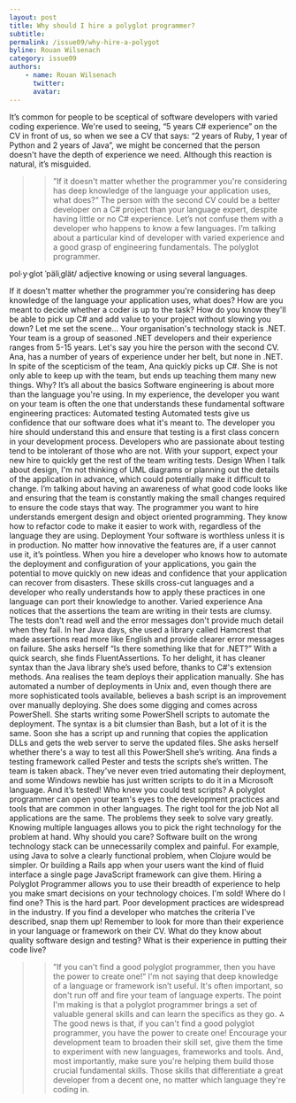 ```yaml
---
layout: post
title: Why should I hire a polyglot programmer?
subtitle: 
permalink: /issue09/why-hire-a-polygot
byline: Rouan Wilsenach
category: issue09
authors: 
    - name: Rouan Wilsenach
      twitter: 
      avatar: 
---
```


It’s common for people to be sceptical of software developers with varied coding experience. We're used to seeing, “5 years C# experience” on the CV in front of us, so when we see a CV that says: “2 years of Ruby, 1 year of Python and 2 years of Java”, we might be concerned that the person doesn't have the depth of experience we need.  Although this reaction is natural, it’s misguided.
>>”If it doesn't matter whether the programmer you're considering has deep knowledge of the language your application uses, what does?“
The person with the second CV could be a better developer on a C# project than your language expert, despite having little or no C# experience. Let’s not confuse them with a developer who happens to know a few languages. I’m talking about a particular kind of developer with varied experience and a good grasp of engineering fundamentals. The polyglot programmer.

pol·y·glot
ˈpäliˌglät/
adjective
knowing or using several languages.

If it doesn't matter whether the programmer you're considering has deep knowledge of the language your application uses, what does? How are you meant to decide whether a coder is up to the task? How do you know they'll be able to pick up C# and add value to your project without slowing you down?
Let me set the scene...
Your organisation's technology stack is .NET. Your team is a group of seasoned .NET developers and their experience ranges from 5-15 years. Let's say you hire the person with the second CV.
Ana, has a number of years of experience under her belt, but none in .NET. In spite of the scepticism of the team, Ana quickly picks up C#. She is not only able to keep up with the team, but ends up teaching them many new things. 
Why?
It’s all about the basics
Software engineering is about more than the language you're using. In my experience, the developer you want on your team is often the one that understands these fundamental software engineering practices:
Automated testing
Automated tests give us confidence that our software does what it's meant to. The developer you hire should understand this and ensure that testing is a first class concern in your development process. Developers who are passionate about testing tend to be intolerant of those who are not. With your support, expect your new hire to quickly get the rest of the team writing tests.
Design
When I talk about design, I'm not thinking of UML diagrams or planning out the details of the application in advance, which could potentially make it difficult to change. I’m talking about having an awareness of what good code looks like and ensuring that the team is constantly making the small changes required to ensure the code stays that way. The programmer you want to hire understands emergent design and object oriented programming. They know how to refactor code to make it easier to work with, regardless of the language they are using.
Deployment
Your software is worthless unless it is in production. No matter how innovative the features are, if a user cannot use it, it’s pointless. When you hire a developer who knows how to automate the deployment and configuration of your applications, you gain the potential to move quickly on new ideas and confidence that your application can recover from disasters. 
These skills cross-cut languages and a developer who really understands how to apply these practices in one language can port their knowledge to another.
Varied experience
Ana notices that the assertions the team are writing in their tests are clumsy. The tests don't read well and the error messages don't provide much detail when they fail. In her Java days, she used a library called Hamcrest that made assertions read more like English and provide clearer error messages on failure. She asks herself “Is there something like that for .NET?” With a quick search, she finds FluentAssertions. To her delight, it has cleaner syntax than the Java library she’s used before, thanks to C#'s extension methods.
Ana realises the team deploys their application manually. She has automated a number of deployments in Unix and, even though there are more sophisticated tools available, believes a bash script is an improvement over manually deploying. She does some digging and comes across PowerShell. She starts writing some PowerShell scripts to automate the deployment. The syntax is a bit clumsier than Bash, but a lot of it is the same. Soon she has a script up and running that copies the application DLLs and gets the web server to serve the updated files. She asks herself whether there's a way to test all this PowerShell she’s writing. Ana finds a testing framework called Pester and tests the scripts she’s written.
The team is taken aback. They've never even tried automating their deployment, and some Windows newbie has just written scripts to do it in a Microsoft language. And it’s tested! Who knew you could test scripts?
A polyglot programmer can open your team's eyes to the development practices and tools that are common in other languages.
The right tool for the job
Not all applications are the same. The problems they seek to solve vary greatly. Knowing multiple languages allows you to pick the right technology for the problem at hand. Why should you care? Software built on the wrong technology stack can be unnecessarily complex and painful. For example, using Java to solve a clearly functional problem, when Clojure would be simpler. Or building a Rails app when your users want the kind of fluid interface a single page JavaScript framework can give them.
Hiring a Polyglot Programmer allows you to use their breadth of experience to help you make smart decisions on your technology choices.
I'm sold! Where do I find one?
This is the hard part. Poor development practices are widespread in the industry. If you find a developer who matches the criteria I've described, snap them up! Remember to look for more than their experience in your language or framework on their CV. What do they know about quality software design and testing? What is their experience in putting their code live?
>>”If you can't find a good polyglot programmer, then you have the power to create one!“
I'm not saying that deep knowledge of a language or framework isn’t useful. It's often important, so don't run off and fire your team of language experts. The point I'm making is that a polyglot programmer brings a set of valuable general skills and can learn the specifics as they go.
⁂
The good news is that, if you can't find a good polyglot programmer, you have the power to create one! Encourage your development team to broaden their skill set, give them the time to experiment with new languages, frameworks and tools. And, most importantly, make sure you're helping them build those crucial fundamental skills. Those skills that differentiate a great developer from a decent one, no matter which language they're coding in.
